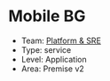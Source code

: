 # Mobile BG
* Team: [Platform & SRE](./../teams/platform.md)
* Type: service
* Level: Application
* Area: Premise v2
